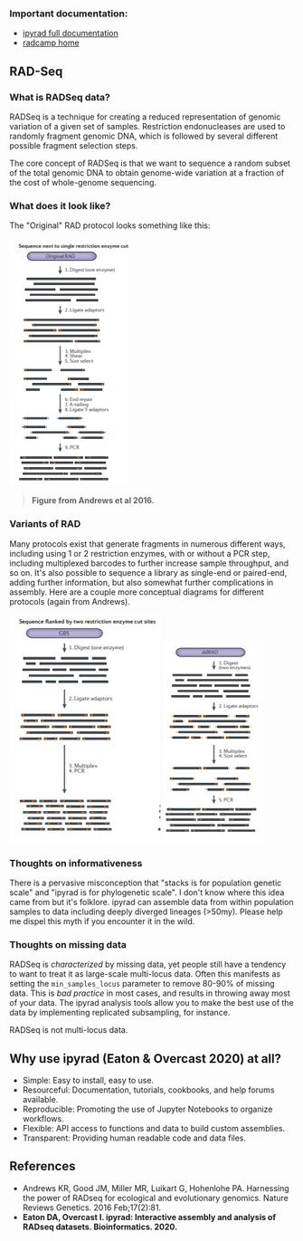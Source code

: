 ### Important documentation:  
* [ipyrad full documentation](https://ipyrad.readthedocs.io)
* [radcamp home](https://radcamp.github.io/)

## RAD-Seq
### What is RADSeq data?
RADSeq is a technique for creating a reduced representation of genomic
variation of a given set of samples. Restriction endonucleases are used
to randomly fragment genomic DNA, which is followed by several different
possible fragment selection steps.

The core concept of RADSeq is that we want to sequence a random subset of
the total genomic DNA to obtain genome-wide variation at a fraction of the cost
of whole-genome sequencing.

### What does it look like?

The "Original" RAD protocol looks something like this:

![png](00_Intro_RAD_files/RAD.png)

> **Figure from Andrews et al 2016.**

### Variants of RAD
Many protocols exist that generate fragments in numerous different ways,
including using 1 or 2 restriction enzymes, with or without a PCR step,
including multiplexed barcodes to further increase sample throughput, and so on.
It's also possible to sequence a library as single-end or paired-end, adding
further information, but also somewhat further complications in assembly. Here
are a couple more conceptual diagrams for different protocols (again from
Andrews).

![png](00_Intro_RAD_files/GBS.png)
![png](00_Intro_RAD_files/ddRAD.png)

### Thoughts on informativeness
There is a pervasive misconception that "stacks is for population genetic
scale" and "ipyrad is for phylogenetic scale". I don't know where this idea
came from but it's folklore. ipyrad can assemble data from within population
samples to data including deeply diverged lineages (>50my). Please help me
dispel this myth if you encounter it in the wild.

### Thoughts on missing data
RADSeq is *characterized* by missing data, yet people still have a tendency
to want to treat it as large-scale multi-locus data. Often this manifests as
setting the `min_samples_locus` parameter to remove 80-90% of missing data.
This is *bad practice* in most cases, and results in throwing away most of your
data. The ipyrad analysis tools allow you to make the best use of the data by
implementing replicated subsampling, for instance.

RADSeq is not multi-locus data.

## Why use ipyrad (Eaton & Overcast 2020) at all?
* Simple: Easy to install, easy to use.
* Resourceful: Documentation, tutorials, cookbooks, and help forums available.
* Reproducible: Promoting the use of Jupyter Notebooks to organize workflows.
* Flexible: API access to functions and data to build custom assemblies.
* Transparent: Providing human readable code and data files.

## References
* Andrews KR, Good JM, Miller MR, Luikart G, Hohenlohe PA. Harnessing the power
of RADseq for ecological and evolutionary genomics. Nature Reviews Genetics.
2016 Feb;17(2):81.
* **Eaton DA, Overcast I. ipyrad: Interactive assembly and analysis of RADseq
datasets. Bioinformatics. 2020.**
